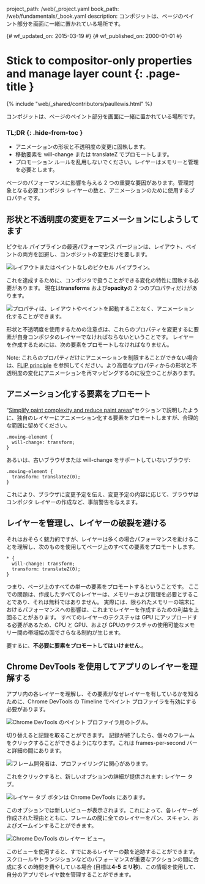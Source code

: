 project_path: /web/_project.yaml
book_path: /web/fundamentals/_book.yaml
description: コンポジットは、ページのペイント部分を画面に一緒に置かれている場所です。

{# wf_updated_on: 2015-03-19 #}
{# wf_published_on: 2000-01-01 #}

# Stick to compositor-only properties and manage layer count {: .page-title }

{% include "web/_shared/contributors/paullewis.html" %}


コンポジットは、ページのペイント部分を画面に一緒に置かれている場所です。

### TL;DR {: .hide-from-toc }
- アニメーションの形状と不透明度の変更に固執します。
- 移動要素を will-change または translateZ でプロモートします。
- プロモーション ルールを乱用しないでください。レイヤーはメモリーと管理を必要とします。


ページのパフォーマンスに影響を与える 2 つの重要な要因があります。管理対象となる必要コンポジタ レイヤーの数と、アニメーションのために使用するプロパティです。

## 形状と不透明度の変更をアニメーションにしようしてます
ピクセル パイプラインの最適パフォーマンス バージョンは、レイアウト、ペイントの両方を回避し、コンポジットの変更だけを要します。

<img src="images/stick-to-compositor-only-properties-and-manage-layer-count/frame-no-layout-paint.jpg"  alt="レイアウトまたはペイントなしのピクセル パイプライン。">

これを達成するために、コンポジタで扱うことができる変化の特性に固執する必要があります。 現在は**transforms** および**opacity**の 2 つのプロパティだけがあります。

<img src="images/stick-to-compositor-only-properties-and-manage-layer-count/safe-properties.jpg"  alt="プロパティは、レイアウトやペイントを起動することなく、アニメーション化することができます。">

形状と不透明度を使用するための注意点は、これらのプロパティを変更するに要素が自身コンポジタのレイヤーでなければならないということです。 レイヤーを作成するためには、次の要素をプロモートしなければなりません。

Note: これらのプロパティだけにアニメーションを制限することができない場合は、<a href="http://aerotwist.com/blog/flip-your-animations">FLIP principle</a> を参照してください。より高価なプロパティからの形状と不透明度の変化にアニメーションを再マッピングするのに役立つことがあります。

## アニメーション化する要素をプロモート

“[Simplify paint complexity and reduce paint areas](simplify-paint-complexity-and-reduce-paint-areas)”セクションで説明したように、独自のレイヤーにアニメーション化する要素をプロモートしますが、合理的な範囲に留めてください。


    .moving-element {
      will-change: transform;
    }
    

あるいは、古いブラウザまたは will-change をサポートしていないブラウザ:


    .moving-element {
      transform: translateZ(0);
    }
    

これにより、ブラウザに変更予定を伝え、変更予定の内容に応じて、ブラウザはコンポジタ レイヤーの作成など、事前警告を与えます。

## レイヤーを管理し、レイヤーの破裂を避ける

それはおそらく魅力的ですが、レイヤーは多くの場合パフォーマンスを助けることを理解し、次のものを使用してページ上のすべての要素をプロモートします。


    * {
      will-change: transform;
      transform: translateZ(0);
    }
    

つまり、ページ上のすべての単一の要素をプロモートするということです。 ここでの問題は、作成したすべてのレイヤーは、メモリーおよび管理を必要とすることであり、それは無料ではありません。 実際には、限られたメモリーの端末におけるパフォーマンスへの影響は、これまでレイヤーを作成するための利益を上回ることがあります。 すべてのレイヤーのテクスチャは GPU にアップロードする必要があるため、CPU と GPU、および GPUのテクスチャの使用可能なメモリー間の帯域幅の面でさらなる制約が生じます。

要するに、**不必要に要素をプロモートしてはいけません**.。

## Chrome DevTools を使用してアプリのレイヤーを理解する

アプリ内の各レイヤーを理解し、その要素がなぜレイヤーを有しているかを知るために、Chrome DevTools の  Timeline でペイント プロファイラを有効にする必要があります。

<img src="images/stick-to-compositor-only-properties-and-manage-layer-count/paint-profiler.jpg"  alt="Chrome DevTools のペイント プロファイラ用のトグル。">

切り替えると記録を取ることができます。 記録が終了したら、個々のフレームをクリックすることができるようになります。これは frames-per-second バーと詳細の間にあります。

<img src="images/stick-to-compositor-only-properties-and-manage-layer-count/frame-of-interest.jpg"  alt="フレーム開発者は、プロファイリングに関心があります。">

これをクリックすると、新しいオプションの詳細が提供されます: レイヤー タブ。

<img src="images/stick-to-compositor-only-properties-and-manage-layer-count/layer-tab.jpg"  alt="レイヤー タブ ボタンは Chrome DevTools にあります。">

このオプションでは新しいビューが表示されます。これによって、各レイヤーが作成された理由とともに、フレームの間に全てのレイヤーをパン、スキャン、およびズームインすることができます。

<img src="images/stick-to-compositor-only-properties-and-manage-layer-count/layer-view.jpg"  alt="Chrome DevTools のレイヤー ビュー。">

このビューを使用すると、すでにあるレイヤーの数を追跡することができます。 スクロールやトランジションなどのパフォーマンスが重要なアクションの間に合成に多くの時間を費やしている場合 (目標は**4-5 ミリ秒**)、この情報を使用して、自分のアプリでレイヤ数を管理することができます。


